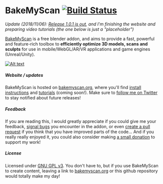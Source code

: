 # BakeMyScan [![Build Status](https://travis-ci.org/norgeotloic/BakeMyScan.svg?branch=master)](https://travis-ci.org/norgeotloic/BakeMyScan)

*Update (2018/11/06): [Release 1.0.1 is out](https://github.com/norgeotloic/BakeMyScan/releases/tag/1.0.1), and I'm finishing the website and preparing video tutorials (the one below is just a "placeholder")*

[BakeMyScan](http://bakemyscan.org) is a free blender addon, and aims to provide a fast, powerful and feature-rich toolbox to **efficiently optimize 3D models, scans and sculpts** for use in mobile/WebGL/AR/VR applications and game engines (Unreal/Unity).

[![Alt text](https://img.youtube.com/vi/bR3YDcrw_4s/0.jpg)](https://youtu.be/bR3YDcrw_4s)

##### Website / updates

BakeMyScan is hosted on [bakemyscan.org](http://bakemyscan.org), where you'll find [install instructions](http://bakemyscan.org/install) and [tutorials](http://bakemyscan.org/install/tutorials) (coming soon!). Make sure to [follow me on Twitter](https://twitter.com/norgeotloic) to stay notified about future releases!

##### Feedback

If you are reading this, I would greatly appreciate if you could give me your feedback, [signal bugs](https://github.com/norgeotloic/BakeMyScan/issues) you encounter in the addon, or even [create a pull request](https://github.com/norgeotloic/BakeMyScan/pulls) if you think that you have improved parts of the code... And if you really really enjoyed it, you could also consider making [a small donation](http://bakemyscan.org/donate) to support my work!

##### License

Licensed under [GNU GPL v3](LICENSE). You don't have to, but if you use BakeMyScan to create content, leaving a link to [bakemyscan.org](http://bakemyscan.org) or this github repository would totally make my day!
